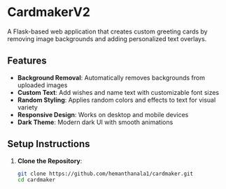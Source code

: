 # CardmakerV2

A Flask-based web application that creates custom greeting cards by removing image backgrounds and adding personalized text overlays.

## Features

- **Background Removal**: Automatically removes backgrounds from uploaded images  
- **Custom Text**: Add wishes and name text with customizable font sizes  
- **Random Styling**: Applies random colors and effects to text for visual variety  
- **Responsive Design**: Works on desktop and mobile devices  
- **Dark Theme**: Modern dark UI with smooth animations  

## Setup Instructions

1. **Clone the Repository**:
   ```bash
   git clone https://github.com/hemanthanala1/cardmaker.git
   cd cardmaker
